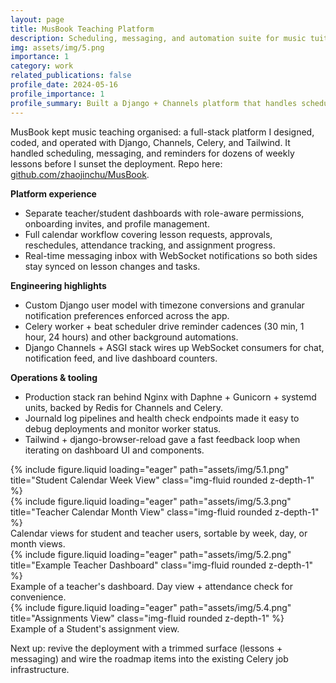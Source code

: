 ```yaml
---
layout: page
title: MusBook Teaching Platform
description: Scheduling, messaging, and automation suite for music tuition teams built on Django + Channels.
img: assets/img/5.png
importance: 1
category: work
related_publications: false
profile_date: 2024-05-16
profile_importance: 1
profile_summary: Built a Django + Channels platform that handles scheduling, messaging, and automations for teachers and students.
---
```


MusBook kept music teaching organised: a full-stack platform I designed, coded, and operated with Django, Channels, Celery, and Tailwind. It handled scheduling, messaging, and reminders for dozens of weekly lessons before I sunset the deployment. Repo here: [github.com/zhaojinchu/MusBook](https://github.com/zhaojinchu/MusBook).

**Platform experience**
- Separate teacher/student dashboards with role-aware permissions, onboarding invites, and profile management.
- Full calendar workflow covering lesson requests, approvals, reschedules, attendance tracking, and assignment progress.
- Real-time messaging inbox with WebSocket notifications so both sides stay synced on lesson changes and tasks.

**Engineering highlights**
- Custom Django user model with timezone conversions and granular notification preferences enforced across the app.
- Celery worker + beat scheduler drive reminder cadences (30 min, 1 hour, 24 hours) and other background automations.
- Django Channels + ASGI stack wires up WebSocket consumers for chat, notification feed, and live dashboard counters.

**Operations & tooling**
- Production stack ran behind Nginx with Daphne + Gunicorn + systemd units, backed by Redis for Channels and Celery.
- Journald log pipelines and health check endpoints made it easy to debug deployments and monitor worker status.
- Tailwind + django-browser-reload gave a fast feedback loop when iterating on dashboard UI and components.

<div class="row">
    <div class="col-sm mt-3 mt-md-0">
        {% include figure.liquid loading="eager" path="assets/img/5.1.png" title="Student Calendar Week View" class="img-fluid rounded z-depth-1" %}
    </div>
    <div class="col-sm mt-3 mt-md-0">
        {% include figure.liquid loading="eager" path="assets/img/5.3.png" title="Teacher Calendar Month View" class="img-fluid rounded z-depth-1" %}
    </div>
</div>
<div class="caption">
    Calendar views for student and teacher users, sortable by week, day, or month views.
</div>

<div class="row">
    <div class="col-sm mt-3 mt-md-0">
        {% include figure.liquid loading="eager" path="assets/img/5.2.png" title="Example Teacher Dashboard" class="img-fluid rounded z-depth-1" %}
    </div>
</div>
<div class="caption">
    Example of a teacher's dashboard. Day view + attendance check for convenience.
</div>

<div class="row">
    <div class="col-sm mt-3 mt-md-0">
        {% include figure.liquid loading="eager" path="assets/img/5.4.png" title="Assignments View" class="img-fluid rounded z-depth-1" %}
    </div>
</div>
<div class="caption">
    Example of a Student's assignment view.
</div>

Next up: revive the deployment with a trimmed surface (lessons + messaging) and wire the roadmap items into the existing Celery job infrastructure.
